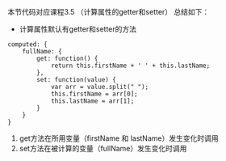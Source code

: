 本节代码对应课程3.5 （计算属性的getter和setter）  总结如下：

- 计算属性默认有getter和setter的方法
```
computed: {
    fullName: {
        get: function() {
            return this.firstName + ' ' + this.lastName;
        },
        set: function(value) {
            var arr = value.split(" ");
            this.firstName = arr[0];
            this.lastName = arr[1];
        }
    }
}
```
1. get方法在所用变量（firstName 和 lastName）发生变化时调用
2. set方法在被计算的变量（fullName）发生变化时调用


